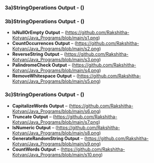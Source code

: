 ### **3a)StringOperations Output** - ()
### **3b)StringOperations Output** - ()
  - **IsNullOrEmpty Output** – (https://github.com/Rakshitha-Kotyan/Java_Programs/blob/main/s1.png)
  - **CountOccurrences Output** – (https://github.com/Rakshitha-Kotyan/Java_Programs/blob/main/s2.png)
  - **ReverseString Output** – (https://github.com/Rakshitha-Kotyan/Java_Programs/blob/main/s3.png)
  - **PalindromeCheck Output** – (https://github.com/Rakshitha-Kotyan/Java_Programs/blob/main/s4.png)
  - **RemoveWhitespace Output** – (https://github.com/Rakshitha-Kotyan/Java_Programs/blob/main/s5.png)
### **3c)StringOperations Output** - ()
  - **CapitalizeWords Output** – (https://github.com/Rakshitha-Kotyan/Java_Programs/blob/main/s6.png)
  - **Truncate Output** – (https://github.com/Rakshitha-Kotyan/Java_Programs/blob/main/s7.png)
  - **IsNumeric Output** – (https://github.com/Rakshitha-Kotyan/Java_Programs/blob/main/s8.png)
  - **GenerateRandomString Output** – (https://github.com/Rakshitha-Kotyan/Java_Programs/blob/main/s9.png)
  - **CountWords Output** – (https://github.com/Rakshitha-Kotyan/Java_Programs/blob/main/s10.png)
